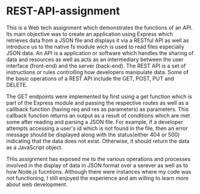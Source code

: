 # REST-API-assignment
This is a Web tech assignment which demonstrates the functions of an API. Its main objective was to create an application using Express which retrieves data from a JSON file and displays it via a RESTful API as well as introduce us to the native fs module wich is used to read files especially JSON data. An API is a application or software which handles the sharing of data and resources as well as acts as an intermediary between the user interface (front-end) and the server (back-end). The REST API is a set of instructions or rules controlling how developers manipulate data. Some of the basic operations of a REST API include the GET, POST, PUT and DELETE.

The GET endpoints were implemented by first using a get function which is part of the Express module and passing the respective routes as well as a calllback function (having req and res as parameters) as parameters. This callback function returns an output as a result of conditions which are met some after reading and parsing a JSON file. For example, if a developer attempts accessing a user's id which is not found in the file, then an error message should be displayed along with the status(either 404 or 500) indicating that the data does not exist. Otherwise, it should return the data as a JavaScript object.   

THis assignment has exposed me to the various operations and processes involved in the display of data in JSON format over a serever as well as to how Node.js fucntions. Although there were instances where my code was not functioning, I still enjoyed the experience and am willing to learn more about web development. 

